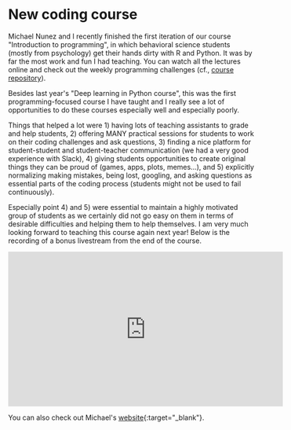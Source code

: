 <h1>New coding course</h1>

Michael Nunez and I recently finished the first iteration of our course "Introduction to programming", in which behavioral science students (mostly from psychology) get their hands dirty with R and Python.
It was by far the most work and fun I had teaching. You can watch all the lectures online and check out the weekly programming challenges (cf., [course repository](https://github.com/mdnunez/PIPS_course)).

Besides last year's "Deep learning in Python course", this was the first programming-focused course I have taught and I really see a lot of opportunities to do these courses especially well and especially poorly. 

Things that helped a lot were 1) having lots of teaching assistants to grade and help students, 2) offering MANY practical sessions for students to work on their coding challenges and ask questions, 3) finding a nice platform for student-student and student-teacher communication (we had a very good experience with Slack), 4) giving students opportunities to create original things they can be proud of (games, apps, plots, memes...), and 5) explicitly normalizing making mistakes, being lost, googling, and asking questions as essential parts of the coding process (students might not be used to fail continuously). 

Especially point 4) and 5) were essential to maintain a highly motivated group of students as we certainly did not go easy on them in terms of desirable difficulties and helping them to help themselves.
I am very much looking forward to teaching this course again next year! 
Below is the recording of a bonus livestream from the end of the course.

<iframe width="560" height="315" src="https://www.youtube.com/embed/zJ5PHDfxjjw" frameborder="0" allow="autoplay; encrypted-media" allowfullscreen></iframe>

You can also check out Michael's [website](https://www.michaeldnunez.com/){:target="_blank"}.
